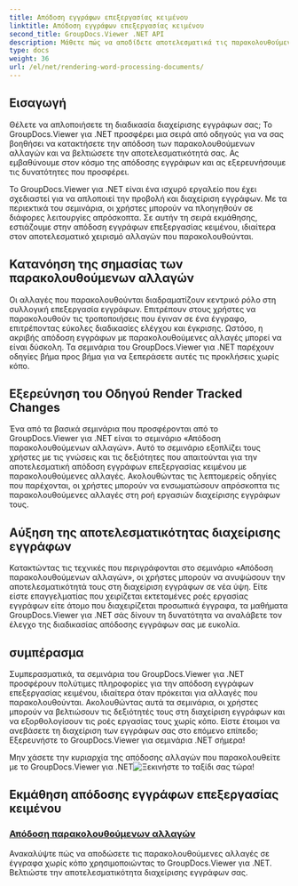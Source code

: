 ```yaml
---
title: Απόδοση εγγράφων επεξεργασίας κειμένου
linktitle: Απόδοση εγγράφων επεξεργασίας κειμένου
second_title: GroupDocs.Viewer .NET API
description: Μάθετε πώς να αποδίδετε αποτελεσματικά τις παρακολουθούμενες αλλαγές σε έγγραφα επεξεργασίας κειμένου χρησιμοποιώντας το GroupDocs.Viewer για .NET. Αναβαθμίστε τις δεξιότητές σας στη διαχείριση εγγράφων.
type: docs
weight: 36
url: /el/net/rendering-word-processing-documents/
---
```


## Εισαγωγή

Θέλετε να απλοποιήσετε τη διαδικασία διαχείρισης εγγράφων σας; Το GroupDocs.Viewer για .NET προσφέρει μια σειρά από οδηγούς για να σας βοηθήσει να κατακτήσετε την απόδοση των παρακολουθούμενων αλλαγών και να βελτιώσετε την αποτελεσματικότητά σας. Ας εμβαθύνουμε στον κόσμο της απόδοσης εγγράφων και ας εξερευνήσουμε τις δυνατότητες που προσφέρει.

Το GroupDocs.Viewer για .NET είναι ένα ισχυρό εργαλείο που έχει σχεδιαστεί για να απλοποιεί την προβολή και διαχείριση εγγράφων. Με τα περιεκτικά του σεμινάρια, οι χρήστες μπορούν να πλοηγηθούν σε διάφορες λειτουργίες απρόσκοπτα. Σε αυτήν τη σειρά εκμάθησης, εστιάζουμε στην απόδοση εγγράφων επεξεργασίας κειμένου, ιδιαίτερα στον αποτελεσματικό χειρισμό αλλαγών που παρακολουθούνται.

## Κατανόηση της σημασίας των παρακολουθούμενων αλλαγών

Οι αλλαγές που παρακολουθούνται διαδραματίζουν κεντρικό ρόλο στη συλλογική επεξεργασία εγγράφων. Επιτρέπουν στους χρήστες να παρακολουθούν τις τροποποιήσεις που έγιναν σε ένα έγγραφο, επιτρέποντας εύκολες διαδικασίες ελέγχου και έγκρισης. Ωστόσο, η ακριβής απόδοση εγγράφων με παρακολουθούμενες αλλαγές μπορεί να είναι δύσκολη. Τα σεμινάρια του GroupDocs.Viewer για .NET παρέχουν οδηγίες βήμα προς βήμα για να ξεπεράσετε αυτές τις προκλήσεις χωρίς κόπο.

## Εξερεύνηση του Οδηγού Render Tracked Changes

Ένα από τα βασικά σεμινάρια που προσφέρονται από το GroupDocs.Viewer για .NET είναι το σεμινάριο «Απόδοση παρακολουθούμενων αλλαγών». Αυτό το σεμινάριο εξοπλίζει τους χρήστες με τις γνώσεις και τις δεξιότητες που απαιτούνται για την αποτελεσματική απόδοση εγγράφων επεξεργασίας κειμένου με παρακολουθούμενες αλλαγές. Ακολουθώντας τις λεπτομερείς οδηγίες που παρέχονται, οι χρήστες μπορούν να ενσωματώσουν απρόσκοπτα τις παρακολουθούμενες αλλαγές στη ροή εργασιών διαχείρισης εγγράφων τους.

## Αύξηση της αποτελεσματικότητας διαχείρισης εγγράφων

Κατακτώντας τις τεχνικές που περιγράφονται στο σεμινάριο «Απόδοση παρακολουθούμενων αλλαγών», οι χρήστες μπορούν να ανυψώσουν την αποτελεσματικότητά τους στη διαχείριση εγγράφων σε νέα ύψη. Είτε είστε επαγγελματίας που χειρίζεται εκτεταμένες ροές εργασίας εγγράφων είτε άτομο που διαχειρίζεται προσωπικά έγγραφα, τα μαθήματα GroupDocs.Viewer για .NET σάς δίνουν τη δυνατότητα να αναλάβετε τον έλεγχο της διαδικασίας απόδοσης εγγράφων σας με ευκολία.

## συμπέρασμα

Συμπερασματικά, τα σεμινάρια του GroupDocs.Viewer για .NET προσφέρουν πολύτιμες πληροφορίες για την απόδοση εγγράφων επεξεργασίας κειμένου, ιδιαίτερα όταν πρόκειται για αλλαγές που παρακολουθούνται. Ακολουθώντας αυτά τα σεμινάρια, οι χρήστες μπορούν να βελτιώσουν τις δεξιότητές τους στη διαχείριση εγγράφων και να εξορθολογίσουν τις ροές εργασίας τους χωρίς κόπο. Είστε έτοιμοι να ανεβάσετε τη διαχείριση των εγγράφων σας στο επόμενο επίπεδο; Εξερευνήστε το GroupDocs.Viewer για σεμινάρια .NET σήμερα!

 Μην χάσετε την κυριαρχία της απόδοσης αλλαγών που παρακολουθείτε με το GroupDocs.Viewer για .NET![Ξεκινήστε το ταξίδι σας τώρα!](./render-tracked-changes/)
## Εκμάθηση απόδοσης εγγράφων επεξεργασίας κειμένου
### [Απόδοση παρακολουθούμενων αλλαγών](./render-tracked-changes/)
Ανακαλύψτε πώς να αποδώσετε τις παρακολουθούμενες αλλαγές σε έγγραφα χωρίς κόπο χρησιμοποιώντας το GroupDocs.Viewer για .NET. Βελτιώστε την αποτελεσματικότητα διαχείρισης εγγράφων σας.